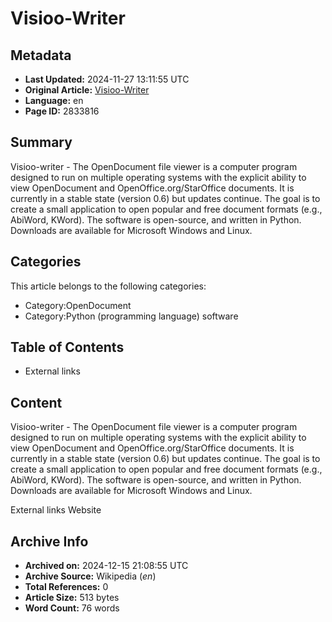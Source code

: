 # Visioo-Writer

## Metadata
- **Last Updated:** 2024-11-27 13:11:55 UTC
- **Original Article:** [Visioo-Writer](https://en.wikipedia.org/wiki/Visioo-Writer)
- **Language:** en
- **Page ID:** 2833816

## Summary
Visioo-writer - The OpenDocument file viewer is a computer program designed to run on multiple operating systems with the explicit ability to view OpenDocument and OpenOffice.org/StarOffice documents. It is currently in a stable state (version 0.6) but updates continue. The goal is to create a small application to open popular and free document formats (e.g., AbiWord, KWord).  The software is open-source, and written in Python.  Downloads are available for Microsoft Windows and Linux.

## Categories
This article belongs to the following categories:

- Category:OpenDocument
- Category:Python (programming language) software

## Table of Contents

- External links

## Content

Visioo-writer - The OpenDocument file viewer is a computer program designed to run on multiple operating systems with the explicit ability to view OpenDocument and OpenOffice.org/StarOffice documents. It is currently in a stable state (version 0.6) but updates continue. The goal is to create a small application to open popular and free document formats (e.g., AbiWord, KWord).  The software is open-source, and written in Python.  Downloads are available for Microsoft Windows and Linux.

External links
Website

## Archive Info
- **Archived on:** 2024-12-15 21:08:55 UTC
- **Archive Source:** Wikipedia (_en_)
- **Total References:** 0
- **Article Size:** 513 bytes
- **Word Count:** 76 words
